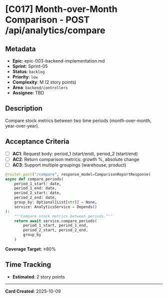 # [C017] Month-over-Month Comparison - POST /api/analytics/compare

## Metadata

- **Epic**: epic-003-backend-implementation.md
- **Sprint**: Sprint-05
- **Status**: `backlog`
- **Priority**: `low`
- **Complexity**: M (2 story points)
- **Area**: `backend/controllers`
- **Assignee**: TBD

## Description

Compare stock metrics between two time periods (month-over-month, year-over-year).

## Acceptance Criteria

- [ ] **AC1**: Request body: period_1 (start/end), period_2 (start/end)
- [ ] **AC2**: Return comparison metrics: growth %, absolute change
- [ ] **AC3**: Support multiple groupings (warehouse, product)

```python
@router.post("/compare", response_model=ComparisonReportResponse)
async def compare_periods(
    period_1_start: date,
    period_1_end: date,
    period_2_start: date,
    period_2_end: date,
    group_by: Optional[List[str]] = None,
    service: AnalyticsService = Depends()
):
    """Compare stock metrics between periods."""
    return await service.compare_periods(
        period_1_start, period_1_end,
        period_2_start, period_2_end,
        group_by
    )
```

**Coverage Target**: ≥80%

## Time Tracking

- **Estimated**: 2 story points

---

**Card Created**: 2025-10-09

